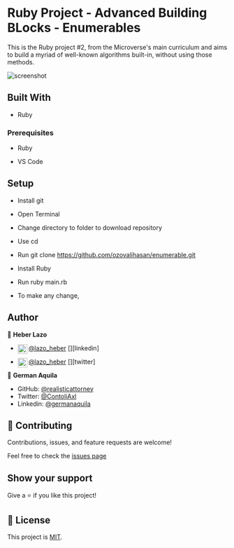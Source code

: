 # Ruby Project - Advanced Building BLocks - Enumerables

This is the Ruby project #2, from the Microverse's main curriculum and aims to build a myriad of well-known algorithms built-in, without using those methods.

![screenshot](./assets/Ruby-pro_1.png)

## Built With

- Ruby

### Prerequisites

- Ruby

- VS Code

## Setup 

- Install git

- Open Terminal

- Change directory to folder to download repository

- Use cd <file-path>

- Run git clone https://github.com/ozovalihasan/enumerable.git

- Install Ruby

- Run ruby main.rb

- To make any change,


## Author

👤 **Heber Lazo**

- [@lazo_heber](https://www.linkedin.com/in/heber-lazo-benza-523266133/) [<img align="left" alt="codeSTACKr | LinkedIn" width="22px" src="https://cdn.jsdelivr.net/npm/simple-icons@v3/icons/linkedin.svg" />][linkedin]

- [@lazo_heber](https://twitter.com/lazo_heber) [<img align="left" alt="lazo_heber | Twitter" width="22px" src="https://cdn.jsdelivr.net/npm/simple-icons@v3/icons/twitter.svg" />][twitter]

👤 **German Aquila**

- GitHub: [@realisticattorney](https://github.com/realisticattorney)
- Twitter: [@ContoliAxl](https://www.twitter.com/contoliaxl)
- Linkedin: [@germanaquila](https://www.linkedin.com/in/german-aquila-55a9171b5/)

## 🤝 Contributing

Contributions, issues, and feature requests are welcome!

Feel free to check the [issues page](https://github.com/realisticattorney/CapstoneProject/issues)

## Show your support

Give a ⭐️ if you like this project!

## 📝 License

This project is [MIT](./LICENSE).
